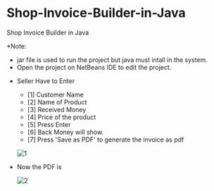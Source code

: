 # Shop-Invoice-Builder-in-Java
Shop Invoice Builder in Java

*Note:
- jar file is used to run the project but java must intall in the system.
- Open the project on NetBeans IDE to edit the project.

* Seller Have to Enter
  - [1] Customer Name
  - [2] Name of Product
  - [3] Received Money
  - [4] Price of the product 
  - [5] Press Enter
  - [6] Back Money will show.
  - [7] Press 'Save as PDF' to generate the invoice as pdf

  ![1](https://github.com/PollobRay/Shop-Invoice-Builder-in-Java/assets/96225924/5900b31d-4c22-4a01-9524-393161930cb4)


* Now the PDF is

  ![2](https://github.com/PollobRay/Shop-Invoice-Builder-in-Java/assets/96225924/cc853306-6530-4364-b2be-c2240a133fbc)


